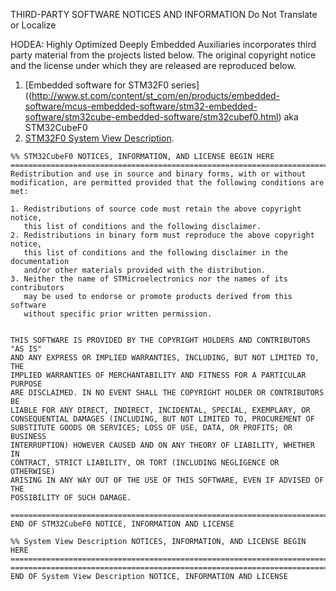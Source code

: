 
THIRD-PARTY SOFTWARE NOTICES AND INFORMATION
Do Not Translate or Localize

HODEA: Highly Optimized Deeply Embedded Auxiliaries incorporates third party
material from the projects listed below. The original copyright notice and
the license under which they are released are reproduced below.

1.  [Embedded software for STM32F0 series]((http://www.st.com/content/st_com/en/products/embedded-software/mcus-embedded-software/stm32-embedded-software/stm32cube-embedded-software/stm32cubef0.html) aka STM32CubeF0
2.  [STM32F0 System View Description](http://www.st.com/resource/en/svd/stm32f0_svd.zip).

```
%% STM32CubeF0 NOTICES, INFORMATION, AND LICENSE BEGIN HERE
===========================================================================
Redistribution and use in source and binary forms, with or without
modification, are permitted provided that the following conditions are met:

1. Redistributions of source code must retain the above copyright notice,
   this list of conditions and the following disclaimer.
2. Redistributions in binary form must reproduce the above copyright notice,
   this list of conditions and the following disclaimer in the documentation
   and/or other materials provided with the distribution.
3. Neither the name of STMicroelectronics nor the names of its contributors
   may be used to endorse or promote products derived from this software
   without specific prior written permission.


THIS SOFTWARE IS PROVIDED BY THE COPYRIGHT HOLDERS AND CONTRIBUTORS "AS IS"
AND ANY EXPRESS OR IMPLIED WARRANTIES, INCLUDING, BUT NOT LIMITED TO, THE
IMPLIED WARRANTIES OF MERCHANTABILITY AND FITNESS FOR A PARTICULAR PURPOSE
ARE DISCLAIMED. IN NO EVENT SHALL THE COPYRIGHT HOLDER OR CONTRIBUTORS BE
LIABLE FOR ANY DIRECT, INDIRECT, INCIDENTAL, SPECIAL, EXEMPLARY, OR
CONSEQUENTIAL DAMAGES (INCLUDING, BUT NOT LIMITED TO, PROCUREMENT OF
SUBSTITUTE GOODS OR SERVICES; LOSS OF USE, DATA, OR PROFITS; OR BUSINESS
INTERRUPTION) HOWEVER CAUSED AND ON ANY THEORY OF LIABILITY, WHETHER IN
CONTRACT, STRICT LIABILITY, OR TORT (INCLUDING NEGLIGENCE OR OTHERWISE)
ARISING IN ANY WAY OUT OF THE USE OF THIS SOFTWARE, EVEN IF ADVISED OF THE
POSSIBILITY OF SUCH DAMAGE.

===========================================================================
END OF STM32CubeF0 NOTICE, INFORMATION AND LICENSE

%% System View Description NOTICES, INFORMATION, AND LICENSE BEGIN HERE
===========================================================================
===========================================================================
END OF System View Description NOTICE, INFORMATION AND LICENSE
```

